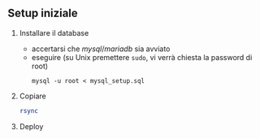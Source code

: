 ## Setup iniziale

1. Installare il database
   - accertarsi che *mysql*/*mariadb* sia avviato
   - eseguire (su Unix premettere `sudo`, vi verrà chiesta la password di root)
     ```shell
     mysql -u root < mysql_setup.sql 
     ```

1. Copiare 
   ```bash
   rsync
   ```
1. Deploy



